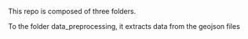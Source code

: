 This repo is composed of three folders. 

To the folder data_preprocessing, it extracts data from the geojson files 
